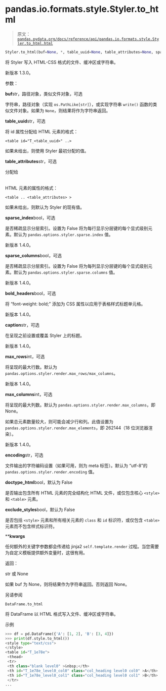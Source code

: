 # pandas.io.formats.style.Styler.to_html

> 原文：[`pandas.pydata.org/docs/reference/api/pandas.io.formats.style.Styler.to_html.html`](https://pandas.pydata.org/docs/reference/api/pandas.io.formats.style.Styler.to_html.html)

```py
Styler.to_html(buf=None, *, table_uuid=None, table_attributes=None, sparse_index=None, sparse_columns=None, bold_headers=False, caption=None, max_rows=None, max_columns=None, encoding=None, doctype_html=False, exclude_styles=False, **kwargs)
```

将 Styler 写入 HTML-CSS 格式的文件、缓冲区或字符串。

新版本 1.3.0。

参数：

**buf**str，路径对象，类似文件对象，可选

字符串，路径对象（实现 `os.PathLike[str]`），或实现字符串 `write()` 函数的类似文件对象。如果为 `None`，则结果将作为字符串返回。

**table_uuid**str，可选

将 id 属性分配给 <table> HTML 元素的格式：

`<table id="T_<table_uuid>" ..>`

如果未给出，则使用 Styler 最初分配的值。

**table_attributes**str，可选

分配给 <table> HTML 元素的属性的格式：

`<table .. <table_attributes> >`

如果未给出，则默认为 Styler 的现有值。

**sparse_index**bool，可选

是否稀疏显示分层索引。设置为 False 将为每行显示分层键的每个显式级别元素。默认为 `pandas.options.styler.sparse.index` 值。

新版本 1.4.0。

**sparse_columns**bool，可选

是否稀疏显示分层索引。设置为 False 将为每列显示分层键的每个显式级别元素。默认为 `pandas.options.styler.sparse.columns` 值。

新版本 1.4.0。

**bold_headers**bool，可选

将 “font-weight: bold;” 添加为 CSS 属性以应用于表格样式标题单元格。

新版本 1.4.0。

**caption**str，可选

在呈现之前设置或覆盖 Styler 上的标题。

新版本 1.4.0。

**max_rows**int，可选

将呈现的最大行数。默认为 `pandas.options.styler.render.max_rows/max_columns`。

新版本 1.4.0。

**max_columns**int，可选

将呈现的最大列数。默认为 `pandas.options.styler.render.max_columns`，即 None。

如果总元素数量较大，则可能会减少行和列。此值设置为 `pandas.options.styler.render.max_elements`，即 262144（18 位浏览器渲染）。

新版本 1.4.0。

**encoding**str，可选

文件输出的字符编码设置（如果可用，则为 meta 标签）。默认为 “utf-8”的 `pandas.options.styler.render.encoding` 值。

**doctype_html**bool，默认为 False

是否输出包含所有 HTML 元素的完全结构化 HTML 文件，或仅包含核心 `<style>` 和 `<table>` 元素。

**exclude_styles**bool，默认为 False

是否包括 `<style>` 元素和所有相关元素的 `class` 和 `id` 标识符，或仅包含 `<table>` 元素而不包含样式标识符。

****kwargs**

任何额外的关键字参数都会传递给 jinja2 `self.template.render` 过程。当您需要为自定义模板提供额外变量时，这很有用。

返回：

str 或 None

如果 buf 为 None，则将结果作为字符串返回。否则返回 None。

另请参阅

`DataFrame.to_html`

将 DataFrame 以 HTML 格式写入文件、缓冲区或字符串。

示例

```py
>>> df = pd.DataFrame({'A': [1, 2], 'B': [3, 4]})
>>> print(df.style.to_html())  
<style type="text/css">
</style>
<table id="T_1e78e">
 <thead>
 <tr>
 <th class="blank level0" >&nbsp;</th>
 <th id="T_1e78e_level0_col0" class="col_heading level0 col0" >A</th>
 <th id="T_1e78e_level0_col1" class="col_heading level0 col1" >B</th>
 </tr>
... 
```
